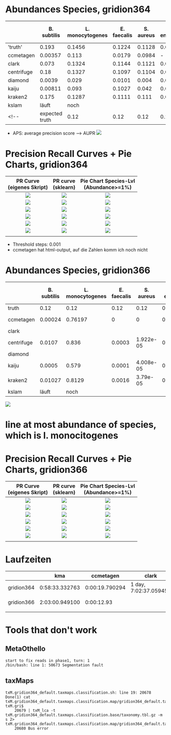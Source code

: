 # Abundances Species, gridion364
|            	| B. subtilis 	| L. monocytogenes 	| E. faecalis 	| S. aureus 	| S. enterica 	| E. coli 	| P. aeruginosa 	| L. fermentum 	| S. cerevisiae 	| C. neoformans 	| total   	|   AUPR	|   Abundance Similarity Profile	|   	|
|------------	|-------------	|------------------	|-------------	|-----------	|-------------	|---------	|---------------	|--------------	|---------------	|---------------	|---------	|---	|---	|---	|
| 'truth'| 0.193| 0.1456| 0.1224| 0.1128| 0.0999| 0.0993| 0.097| 0.0928| 0.0192| 0.0178|0.9998|1|0||
| ccmetagen  	| 0.00357     	| 0.113            	| 0.0179      	| 0.0984    	| -           	| 0.021   	| 0.0339        	| -            	| 0.00894       	| 1.14e-06     	| 0,2967  	|   0.6260912698412698	|   0.0773	|   	|
| clark      	| 0.073       	| 0.1324           	| 0.1144      	| 0.1121    	| 0.0565      	| 0.0496  	| 0.0456        	| -            	| -             	| -             	| 0,5836  	|   0.754591836734694	|   0.0309	|   	|
| centrifuge 	| 0.18        	| 0.1327           	| 0.1097      	| 0.1104    	| 0.0589      	| 0.0582  	| 0.05115       	| 0.1425       	| -             	| -             	| 0,84355 	|   1	|   0.00912	|   	|
| diamond    	| 0.0039      	| 0.029            	| 0.0101      	| 0.004     	| 0.0026      	| 0.00115 	| 0.00104       	| -            	| -             	|               	| 0,05179 	|   0.754591836734694	|   0.1115	|   	|
| kaiju      	| 0.00811     	| 0.093            	| 0.1027      	| 0.042     	| 0.0178      	| 0.0212  	| 0.01103       	| 0.125        	| -             	| -             	| 0,42084 	|   0.6427579365079366	|   0.06442	|   	|
| kraken2    	| 0.175       	| 0.1287           	| 0.1111      	| 0.111     	| 0.0569      	| 0.0525  	| 0.04481       	| 0.1414       	| 0.0217        	| 0.02          	| 0,86311 	|   0.7048336033752737	|   0.009883	|   	|
|kslam|läuft|noch|||||||||||||
<!-- |expected truth|0.12|0.12|0.12|0.12|0.12|0.12|0.12|0.12|0.02|0.02|1.0|1.0|0.0|-->
- APS: average precision score --> AUPR
![](pics/gridion364.barplot.png)
# Precision Recall Curves + Pie Charts, gridion364
| PR Curve <br> (eigenes Skript) | PR curve <br> (sklearn)| Pie Chart Species-Lvl <br> (Abundance>=1%) |
|:---:|:---:|:---:|
|![](pics/gridion364_default.ccmetagen.png)|![](pics/gridion364_default.ccmetagen.sklearn.png)|![](pics/gridion364_default.ccmetagen.piechart.png)|
|![](pics/gridion364_default.clark.png)|![](pics/gridion364_default.clark.sklearn.png)|![](pics/gridion364_default.clark.piechart.png)|
|![](pics/gridion364_default.centrifuge.png)|![](pics/gridion364_default.centrifuge.sklearn.png)|![](pics/gridion364_default.centrifuge.piechart.png)|
|![](pics/gridion364_default.diamond.png)|![](pics/gridion364_default.diamond.sklearn.png)|![](pics/gridion364_default.diamond.piechart.png)|
|![](pics/gridion364_default.kaiju.png)|![](pics/gridion364_default.kaiju.sklearn.png)|![](pics/gridion364_default.kaiju.piechart.png)|
|![](pics/gridion364_default.kraken2.png)|![](pics/gridion364_default.kraken2.sklearn.png)|![](pics/gridion364_default.kraken2.piechart.png)|
|||

- Threshold steps: 0.001
 - ccmetagen hat html-output, auf die Zahlen komm ich noch nicht

# Abundances Species, gridion366
|            	| B. subtilis 	| L. monocytogenes 	| E. faecalis 	| S. aureus 	| S. enterica 	| E. coli 	| P. aeruginosa 	| L. fermentum 	| S. cerevisiae 	| C. neoformans 	| total   	|   AUPR	|   Abundance Similarity Profile	|   	|
|------------	|-------------	|------------------	|-------------	|-----------	|-------------	|---------	|---------------	|--------------	|---------------	|---------------	|---------	|---	|---	|---	|
|truth|0.12|0.12|0.12|0.12|0.12|0.12|0.12|0.12|0.02|0.02|1.0|1.0|0.0|
| ccmetagen  	|   0.00024   	|      0.76197       	|    0   	|  0   	| 0           	|    8.718e-07	|   0.03007      	|        0    	|       0.002  	|    0 	|   0.7943	|   0.79333	|  	|   	|
| clark      	|       	|           	|     	|     	|       	|  	|         	|            	|              	|              	|   	|   	|   	|   	|
| centrifuge 	| 0.0107        	| 0.836           	| 0.0003      	| 1.922e-05   	| 0.00054      	| 0.000604  	| 0.04599       	| 5.174e-05       	| -             	| -             	| 0.89429 	|   0.61937	|   	|   	|
| diamond    	|       	|             	|       	|      	|       	|  	|        	| -            	| -             	|               	|  	|   	|   	|   	|
| kaiju      	| 0.0005     	| 0.579            	| 0.0001      	| 4.008e-05     	| 0.000155      	| 0.00018  	| 0.00971       	| 4.308e-05        	| -             	| -             	| 0.58978 	|   0.41206	|   	|   	|
| kraken2    	| 0.01027       	| 0.8129           	| 0.0016      	| 3.79e-05     	| 0.00048      	| 0.00048  	| 0.0398       	| 5.15e-05     | 0.0069        	| 2.699e-05          	| 0.87261 	|   0.26045	|   	|   	|
|kslam|läuft|noch|||||||||||||

![](pics/gridion366.barplot.png)
# line at most abundance of species, which is l. monocitogenes
# Precision Recall Curves + Pie Charts, gridion366
| PR Curve <br> (eigenes Skript) | PR curve <br> (sklearn)| Pie Chart Species-Lvl <br> (Abundance>=1%) |
|:---:|:---:|:---:|
|![](pics/gridion366_default.ccmetagen.png)|![](pics/gridion366_default.ccmetagen.sklearn.png)|![](pics/gridion366_default.ccmetagen.piechart.png)|
|![](pics/gridion366_default.clark.png)|![](pics/gridion366_default.clark.sklearn.png)|![](pics/gridion366_default.clark.piechart.png)|
|![](pics/gridion366_default.centrifuge.png)|![](pics/gridion366_default.centrifuge.sklearn.png)|![](pics/gridion366_default.centrifuge.piechart.png)|
|![](pics/gridion366_default.diamond.png)|![](pics/gridion366_default.diamond.sklearn.png)|![](pics/gridion366_default.diamond.piechart.png)|
|![](pics/gridion366_default.kaiju.png)|![](pics/gridion366_default.kaiju.sklearn.png)|![](pics/gridion366_default.kaiju.piechart.png)|
|![](pics/gridion366_default.kraken2.png)|![](pics/gridion366_default.kraken2.sklearn.png)|![](pics/gridion366_default.kraken2.piechart.png)|
|||


# Laufzeiten
|            	| kma            	| ccmetagen      	| clark                 	| centrifuge     	| kaiju          	| kraken2        	| diamond                 	| kslam 	|
|------------	|----------------	|----------------	|-----------------------	|----------------	|----------------	|----------------	|-------------------------	|-------	|
| gridion364 	| 0:58:33.332763 	| 0:00:19.790294 	| 1 day, 7:02:37.059451 	| 3:28:34.545058 	| 3:30:55.818875 	| 0:08:55.109309 	|                         	|       	|
| gridion366 	| 2:03:00.949100 	| 0:00:12.93     	|                       	| 4:45:25.614299 	| 3:40:21.257391 	| 0:11:17.788488 	| 4 days, 10:02:19.511836 	|       	|
|            	|                	|                	|                       	|                	|                	|                	|                         	|       	|


# Tools that don't work
## MetaOthello

    start to fix reads in phase1, turn: 1
    /bin/bash: line 1: 50673 Segmentation fault

## taxMaps
    txM.gridion364_default.taxmaps.classification.sh: line 19: 20678 Done(1) cat txM.gridion364_default.taxmaps.classification.map/gridion364_default.taxmaps.classification.filtout.map txM.gri$
        20679 | txM_lca -t txM.gridion364_default.taxmaps.classification.base/taxonomy.tbl.gz -m s 2> txM.gridion364_default.taxmaps.classification.map/gridion364_default.taxmaps.classi$
        20680 Bus error

